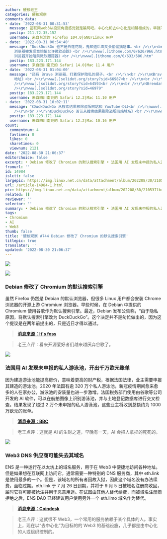 ```yaml
---
author: 硬核老王
categories: 硬核观察
comments_data:
- date: '2022-08-31 00:31:53'
  message: 互联网web3从投资角度感觉就是骗局吧，中心化和去中心化是相辅相成的，早就不是什么一棒子打死的事情了
  postip: 211.72.35.152
  username: 来自台湾的 Firefox 104.0|GNU/Linux 用户
- date: '2022-08-31 00:54:40'
  message: "DuckDuckGo 也不是白莲花啊，鬼知道后面又会偷偷搞啥事。<br />\r\n<br />\r\n《标榜“隐私安全不追踪”，DuckDuckGo
    浏览器被发现竟悄悄允许微软追踪》<br />\r\nwww[.]ithome.com/0/620/966.htm<br />\r\n<br />\r\n《遭社区强烈反对后，DuckDuckGo
    浏览器开始阻禁微软跟踪器》<br />\r\nwww[.]ithome.com/0/633/586.htm"
  postip: 183.223.171.144
  username: 来自四川南充的 Safari 14.0|Mac 11.4 用户
- date: '2022-08-31 01:04:00'
  message: "还有 Brave 浏览器，打着保护隐私的晃子。<br />\r\n<br />\r\n《Brave 浏览器在 DNS 流量中会泄露 onion
    地址》<br />\r\nwww[.]solidot.org/story?sid=66987<br />\r\n<br />\r\n《Brave 劫持链接插入返利代码》<br
    />\r\nwww[.]solidot.org/story?sid=64593<br />\r\n<br />\r\n《Brendan Eich透露默认屏蔽广告的浏览器Brave，用自己的广告替代被屏蔽的广告》<br
    />\r\nwww[.]solidot.org/story?sid=46979"
  postip: 183.223.171.144
  username: 来自四川南充的 Safari 12.2|Mac 11.10 用户
- date: '2022-08-31 10:02:11'
  message: "《DuckDuckGo 从搜索结果移除盗版网站和 YouTube-DL》<br />\r\nwww[.]solidot.org/story?sid=71264<br
    />\r\n<br />\r\n《DuckDuckGo 否认从搜索结果剔除盗版网站域名》<br />\r\nwww[.]solidot.org/story?sid=71298"
  postip: 183.223.171.144
  username: 来自四川南充的 Safari 12.2|Mac 10.16 用户
count:
  commentnum: 4
  favtimes: 0
  likes: 0
  sharetimes: 0
  viewnum: 2121
date: '2022-08-30 21:06:37'
editorchoice: false
excerpt: • Debian 修改了 Chromium 的默认搜索引擎 • 法国用 AI 发现未申报的私人游泳池，开出千万欧元账单 • Web3 DNS 供应商可能失去其域名
fromurl: ''
id: 14984
islctt: false
largepic: https://img.linux.net.cn/data/attachment/album/202208/30/210537lbrj0odqdio8vzbt.jpg
url: /article-14984-1.html
pic: https://img.linux.net.cn/data/attachment/album/202208/30/210537lbrj0odqdio8vzbt.jpg.thumb.jpg
related: []
reviewer: ''
selector: ''
summary: • Debian 修改了 Chromium 的默认搜索引擎 • 法国用 AI 发现未申报的私人游泳池，开出千万欧元账单 • Web3 DNS 供应商可能失去其域名
tags:
- Chromium
- AI
- Web3
thumb: false
title: '硬核观察 #744 Debian 修改了 Chromium 的默认搜索引擎'
titlepic: true
translator: ''
updated: '2022-08-30 21:06:37'
---
```


![](/data/attachment/album/202208/30/210537lbrj0odqdio8vzbt.jpg)


![](/data/attachment/album/202208/30/210547z0xmxebl8i4u8euu.jpg)


### Debian 修改了 Chromium 的默认搜索引擎


虽然 Firefox 仍然是 Debian 的默认浏览器，但很多 Linux 用户都会安装 Chrome 浏览器的开源上游 Chromium 浏览器。早些时候，在 Debian 中提供的 Chromium 使用谷歌作为默认搜索引擎。最近，Debian 发布公告称，“由于隐私原因，将默认搜索引擎改为 DuckDuckGo”。这个决定并不是匆忙做出的，因为这个提议是在两年前提出的，只是近日才得以通过。



> 
> **[消息来源：It's foss](https://news.itsfoss.com/debian-duckduckgo-default-chromium/)**
> 
> 
> 



> 
> 老王点评：看来开源爱好者们越来越厌弃谷歌了。
> 
> 
> 


![](/data/attachment/album/202208/30/210557fzgwamyvx1f552vx.jpg)


### 法国用 AI 发现未申报的私人游泳池，开出千万欧元账单


因为建造游泳池能提高房价，意味着更高的财产税，根据法国法律，业主需要申报其建造的游泳池。2020 年法国有逾 320 万个私人游泳池，新冠疫情期间愈来愈多的人在家办公，游泳池的安装量也进一步激增。法国税务部门使用由谷歌等公司开发的 AI 软件，可以在航拍图像上识别游泳池，并与土地登记数据库进行交叉检查。结果发现了超过 2 万个未申报的私人游泳池，这些业主将收到总额约为 1000 万欧元的账单。



> 
> **[消息来源：BBC](https://www.bbc.com/news/world-europe-62717599)**
> 
> 
> 



> 
> 老王点评：这就是 AI 的生财之道，早晚有一天，AI 会把人拿捏的死死的。
> 
> 
> 


![](/data/attachment/album/202208/30/210614roqa0lqw4oq4llg0.jpg)


### Web3 DNS 供应商可能失去其域名


ENS 是一种运行在以太坊上的域名服务，用于在 Web3 中便捷地访问各种地址。但是如果想在互联网上访问它，通常需要一种特别的 DNS 服务商，其中 eth.link 是使用最多的一个。但是，该域名的所有者因故入狱，因此这个域名没有办法续费，面临过期。eth.link 于 7 月 26 日到期，并将于 9 月 5 日被域名注册商收回，届时它将可能被抢注并用于恶意用途。在试图由其他人替代续费，而被域名注册商拒绝之后，ENS DAO 已经建议用户使用另外一个 eth.limo 域名作为替代。



> 
> **[消息来源：Coindesk](https://www.coindesk.com/tech/2022/08/26/web3-domain-name-service-could-lose-its-web-address-because-programmer-who-can-renew-it-sits-in-jail/)**
> 
> 
> 



> 
> 老王点评：这就很不 Web3，一个常用的服务依赖于某个具体的人。事实上，现在以“去中心化”为目标的的 Web3 的基础设施，几乎都是由中心化的人或组织控制的。
> 
> 
>